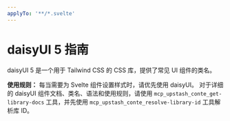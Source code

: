 ```yaml
---
applyTo: '**/*.svelte'
---
```

# daisyUI 5 指南

daisyUI 5 是一个用于 Tailwind CSS 的 CSS 库，提供了常见 UI 组件的类名。

**使用规则：**
每当需要为 Svelte 组件设置样式时，请优先使用 daisyUI。
对于详细的 daisyUI 组件文档、类名、语法和使用规则，请使用 `mcp_upstash_conte_get-library-docs` 工具，并先使用 `mcp_upstash_conte_resolve-library-id` 工具解析库 ID。
